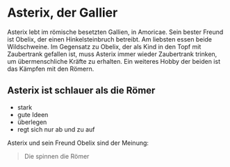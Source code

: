 # Asterix, der Gallier

Asterix lebt im römische besetzten Gallien, in Amoricae. Sein bester Freund ist Obelix, der einen Hinkelsteinbruch betreibt.
Am liebsten essen beide Wildschweine. Im Gegensatz zu Obelix, der als Kind in den Topf mit Zaubertrank gefallen ist, muss
Asterix immer wieder Zaubertrank trinken, um übermenschliche Kräfte zu erhalten. Ein weiteres Hobby der beiden ist das Kämpfen
mit den Römern.

## Asterix ist schlauer als die Römer
* stark
* gute Ideen
* überlegen
* regt sich nur ab und zu auf

Asterix und sein Freund Obelix sind der Meinung:
> Die spinnen die Römer
